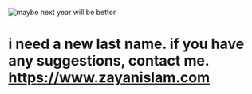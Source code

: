 ![maybe next year will be better](2017_2x.png)
# i need a new last name. if you have any suggestions, contact me. https://www.zayanislam.com
